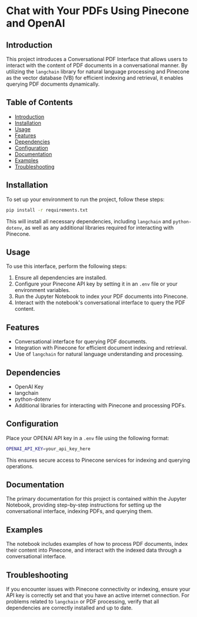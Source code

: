 # Chat with Your PDFs Using Pinecone and OpenAI


## Introduction

This project introduces a Conversational PDF Interface that allows users to interact with the content of PDF documents in a conversational manner. By utilizing the `langchain` library for natural language processing and Pinecone as the vector database (VB) for efficient indexing and retrieval, it enables querying PDF documents dynamically.

## Table of Contents

- [Introduction](#introduction)
- [Installation](#installation)
- [Usage](#usage)
- [Features](#features)
- [Dependencies](#dependencies)
- [Configuration](#configuration)
- [Documentation](#documentation)
- [Examples](#examples)
- [Troubleshooting](#troubleshooting)


## Installation

To set up your environment to run the project, follow these steps:



```bash
pip install -r requirements.txt
```


This will install all necessary dependencies, including `langchain` and `python-dotenv`, as well as any additional libraries required for interacting with Pinecone.

## Usage

To use this interface, perform the following steps:

1. Ensure all dependencies are installed.
2. Configure your Pinecone API key by setting it in an `.env` file or your environment variables.
3. Run the Jupyter Notebook to index your PDF documents into Pinecone.
4. Interact with the notebook's conversational interface to query the PDF content.

## Features

- Conversational interface for querying PDF documents.
- Integration with Pinecone for efficient document indexing and retrieval.
- Use of `langchain` for natural language understanding and processing.

## Dependencies

- OpenAI Key
- langchain
- python-dotenv
- Additional libraries for interacting with Pinecone and processing PDFs.

## Configuration

Place your OPENAI API key in a `.env` file using the following format:

```bash
OPENAI_API_KEY=your_api_key_here
```

This ensures secure access to Pinecone services for indexing and querying operations.

## Documentation

The primary documentation for this project is contained within the Jupyter Notebook, providing step-by-step instructions for setting up the conversational interface, indexing PDFs, and querying them.

## Examples

The notebook includes examples of how to process PDF documents, index their content into Pinecone, and interact with the indexed data through a conversational interface.

## Troubleshooting

If you encounter issues with Pinecone connectivity or indexing, ensure your API key is correctly set and that you have an active internet connection. For problems related to `langchain` or PDF processing, verify that all dependencies are correctly installed and up to date.


